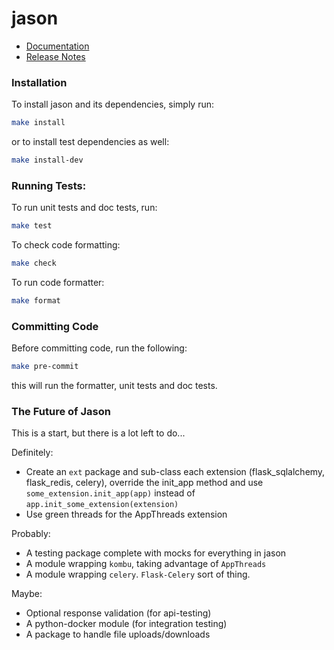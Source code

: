 # jason

- [Documentation](./docs/jason.md)
- [Release Notes](./RELEASES.md)

### Installation

To install jason and its dependencies, simply run:

```bash
make install

```

or to install test dependencies as well:

```bash
make install-dev

```

### Running Tests:

To run unit tests and doc tests, run:

```bash
make test

```

To check code formatting:

```bash
make check

```

To run code formatter:

```bash
make format

```

### Committing Code

Before committing code, run the following:

```bash
make pre-commit

```

this will run the formatter, unit tests and doc tests.


### The Future of Jason

This is a start, but there is a lot left to do...

Definitely:
- Create an `ext` package and sub-class each extension (flask_sqlalchemy, flask_redis, celery),
override the init_app method and use `some_extension.init_app(app)` instead of `app.init_some_extension(extension)`
- Use green threads for the AppThreads extension

Probably:
- A testing package complete with mocks for everything in jason
- A module wrapping `kombu`, taking advantage of `AppThreads`
- A module wrapping `celery`. `Flask-Celery` sort of thing.

Maybe:
- Optional response validation (for api-testing)
- A python-docker module (for integration testing)
- A package to handle file uploads/downloads
